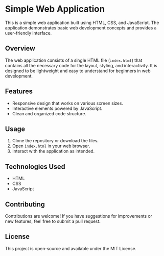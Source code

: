 # Simple Web Application

This is a simple web application built using HTML, CSS, and JavaScript. The application demonstrates basic web development concepts and provides a user-friendly interface.

## Overview

The web application consists of a single HTML file (`index.html`) that contains all the necessary code for the layout, styling, and interactivity. It is designed to be lightweight and easy to understand for beginners in web development.

## Features

- Responsive design that works on various screen sizes.
- Interactive elements powered by JavaScript.
- Clean and organized code structure.

## Usage

1. Clone the repository or download the files.
2. Open `index.html` in your web browser.
3. Interact with the application as intended.

## Technologies Used

- HTML
- CSS
- JavaScript

## Contributing

Contributions are welcome! If you have suggestions for improvements or new features, feel free to submit a pull request.

## License

This project is open-source and available under the MIT License.